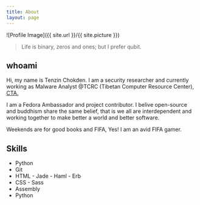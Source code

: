 ```yaml
---
title: About
layout: page
---
```

![Profile Image]({{ site.url }}/{{ site.picture }})

> Life is binary, zeros and ones; but I prefer qubit.

## whoami
<p>
Hi, my name is Tenzin Chokden. I am a security researcher and currently working as Malware Analyst @TCRC (Tibetan Computer Resource Center), <a href="http://www.tibet.net" alt="CTA">CTA. </a> 
</p>
<p>
I am a Fedora Ambassador and project contributor. 
I belive open-source and buddhism share the same belief, that is we all are interdependent and working together to make better a world and better software.  

Weekends  are for good  books and FIFA, Yes! I am an avid FIFA gamer. 
</p>



<h2>Skills</h2>

<ul class="skill-list">
	<li>Python</li>
	<li>Git</li>
	<li>HTML - Jade - Haml - Erb</li>
	<li>CSS - Sass </li>
	<li>Assembly</li>
	<li>Python</li>
</ul>
